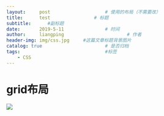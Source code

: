 ```yaml
---
layout:     post   				    # 使用的布局（不需要改）
title:      test				# 标题 
subtitle:      #副标题
date:       2019-5-11				# 时间
author:     liangping 						# 作者
header-img: img/css.jpg 	#这篇文章标题背景图片
catalog: true 						# 是否归档
tags:								#标签
    - CSS
---
```


# grid布局
![](http://fourthbeam-ipic.oss-cn-hongkong.aliyuncs.com/2019-05-11-aK5Dt6L6_hQ.jpg)
